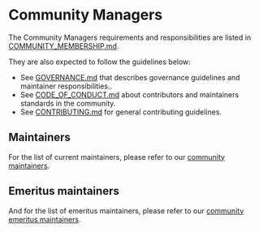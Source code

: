 # Community Managers

The Community Managers requirements and responsibilities are listed in [COMMUNITY_MEMBERSHIP.md](https://github.com/dragonflyoss/community/blob/master/COMMUNITY_MEMBERSHIP.md#community-manager). 

They are also expected to follow the guidelines below:

- See [GOVERNANCE.md](../GOVERNANCE.md) that describes governance guidelines and maintainer responsibilities..
- See [CODE_OF_CONDUCT.md](../CODE_OF_CONDUCT.md) about contributors and maintainers standards in the community.
- See [CONTRIBUTING.md](../CONTRIBUTING.md) for general contributing guidelines.

## Maintainers

For the list of current maintainers, please refer to our [community maintainers](../MAINTAINERS.md).

## Emeritus maintainers

And for the list of emeritus maintainers, please refer to our [community emeritus maintainers](../MAINTAINERS.md#emeritus-maintainers).